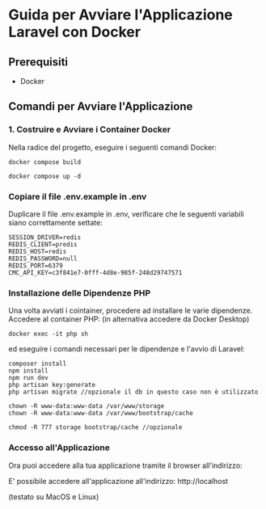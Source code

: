 # Guida per Avviare l'Applicazione Laravel con Docker

## Prerequisiti

- Docker

## Comandi per Avviare l'Applicazione

### 1. Costruire e Avviare i Container Docker

Nella radice del progetto, eseguire i seguenti comandi Docker:

```
docker compose build
```
```
docker compose up -d
```

### Copiare il file .env.example in .env 

Duplicare il file .env.example in .env, verificare che le seguenti variabili siano correttamente settate:

```
SESSION_DRIVER=redis
REDIS_CLIENT=predis
REDIS_HOST=redis
REDIS_PASSWORD=null
REDIS_PORT=6379
CMC_API_KEY=c3f841e7-0fff-4d8e-985f-248d29747571

```


### Installazione delle Dipendenze PHP

Una volta avviati i cointainer, procedere ad installare le varie dipendenze.
Accedere al container PHP: (in alternativa accedere da Docker Desktop)

```
docker exec -it php sh
```

ed eseguire i comandi necessari per le dipendenze e l'avvio di Laravel:

```
composer install
npm install
npm run dev
php artisan key:generate
php artisan migrate //opzionale il db in questo caso non è utilizzato

chown -R www-data:www-data /var/www/storage
chown -R www-data:www-data /var/www/bootstrap/cache

chmod -R 777 storage bootstrap/cache //opzionale
```

### Accesso all'Applicazione
Ora puoi accedere alla tua applicazione tramite il browser all'indirizzo:

E' possibile accedere all'applicazione all'indirizzo: http://localhost

(testato su MacOS e Linux)


